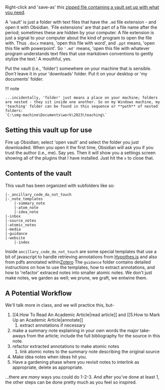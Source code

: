 Right-click and 'save-as' this [zipped file containing a vault set up with what you need](../assets/hist1900c-starter-vault.zip).

A 'vault' is just a folder with text files that have the `.md` file extension - and open it with Obsidian. 'File extensions' are that part of a file name after the period; sometimes these are hidden by your computer. A file extension is just a signal to your computer about the kind of program to open the file with. Thus `.docx` means, 'open this file with word', and `.ppt` means, 'open this file with powerpoint'. So `'.md'` means, 'open this file with whatever program understands text files that use markdown conventions to gently stylize the text.' A mouthful, yes.  

Put the vault (i.e., 'folder') somewhere on your machine that is sensible. _Don't_ leave it in your 'downloads' folder. Put it on your desktop or 'my documents' folder.

!!! note

	...incidentally, 'folder' just means a place on your machine; folders are nested - they sit inside one another. So on my Windows machine, my 'teaching' folder can be found in this sequence or **path** of nested folders: 
	`C:\smg-machine\Documents\work\2023\teaching\`

## Setting this vault up for use

Fire up Obsidian; select 'open vault' and select the folder you just downloaded. When you open it the first time, Obsidian will ask you if you trust the author (i.e., me). Say yes. Then it will show you a settings screen showing all of the plugins that I have installed. Just hit the `x` to close that.

## Contents of the vault

This vault has been organized with subfolders like so:

```
|-_ancillary_code_do_not_touch
|-_note_templates
	|-summary_note
	|-atom_note
	|-idea_note
|-inbox
|-source_notes
|-atomic_notes
|-media
|-guidance
|-website
	|-index
```

Inside `ancillary_code_do_not_touch` are some special templates that use a bit of javascript to handle retrieving annotations from [Hypothes.is](https://hypothes.is) and also from pdfs annotated within[Zotero](https://zotero.org) The `guidance` folder contains detailed instructions on how to use the templates, how to extract annotations, and how to 'refactor' extraced notes into smaller atomic notes. We don't just make notes, we garden as well; we prune, we graft, we entwine them.

## A Potential Workflow

We'll talk more in class, and we will practice this, but-

1. [[4.How To Read An Academic Article|read article]] and [[5.How to Mark Up an Academic Article|annotate]] 
	1. extract annotations if necessary
2. make a summary note explaining in your own words the major take-aways from the article; include the full bibliography for the source in this note.
3. refactor extracted annotations to make atomic notes
	1. link atomic notes to the summary note describing the original source
4. Make idea notes when ideas hit you.
5. Have a gardening phase where you revisit notes to interlink as appropriate, delete as appropriate.


...there are *many* ways you could do 1-2-3.  And after you've done at least 1, the other steps can be done pretty much as you feel so inspired.
